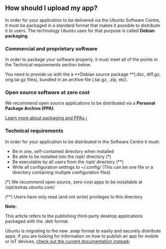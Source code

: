 





## How should I upload my app?

In order for your application to be delivered via the Ubuntu Software Centre,
it must be packaged in a standard format that makes it possible to distribute
it to users. The technology Ubuntu uses for that purpose is called **Debian
packaging**.

### Commercial and proprietary software

In order to package your software properly, it must meet all of the points in
the Technical requirements section below.

You need to provide us with the a **Debian source package **(.dsc, diff.gz,
orig.tar.gz files), bundled in an archive file (.tar.gz, .zip, etc).

### Open source software at zero cost

We recommend open source applications to be distributed via a **Personal
Package Archive (PPA)**.

[Learn more about packaging and PPAs ›](/en/publish/other-forms-of-submitting-apps/ppa/)

### Technical requirements

In order for your application to be distributed in the Software Centre it
must:

  * Be in one, self-contained directory when installed
  * Be able to be installed into the /opt/<package-name> directory (*)
  * Be executable by all users from the /opt/<package-name> directory (**)
  * Write all configuration settings to ~/.config/<package-name> (This can be one file or a directory containing multiple configuration files)

(*) We recommend open source, zero-cost apps to be installable at
/opt/extras.ubuntu.com/<package-name>

(**) Users have only read (and not write) privileges to this directory

**Note:**

This article refers to the publishing third-party desktop applications
packaged with the .deb format.

Ubuntu is migrating to the new .snap format to easily and securely distribute
apps. If you are looking for information on how to publish an app for mobile
or IoT devices, [check out the current documentation instead›](https://developer.ubuntu.com/en/publish)





